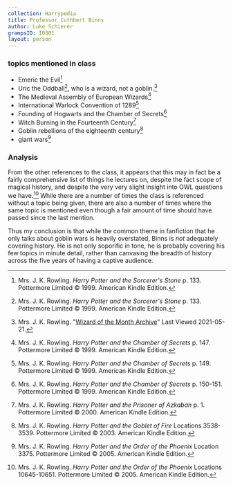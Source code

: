 ```yaml
---
collection: Harrypedia
title: Professor Cuthbert Binns
author: Luke Schierer
grampsID: I0301
layout: person
---
```


### topics mentioned in class

- Emeric the Evil[^20210519-1]
- Uric the Oddball[^20210519-2], who is a wizard, not a goblin.[^20210521-5]
- The Medieval Assembly of European Wizards[^20210519-3]
- International Warlock Convention of 1289[^20210519-4]
- Founding of Hogwarts and the Chamber of Secrets[^20210519-5]
- Witch Burning in the Fourteenth Century[^20210519-6]
- Goblin rebellions of the eighteenth century[^20210519-7]
- giant wars[^20210519-8]

### Analysis

From the other references to the class, it appears that this may in fact be a
fairly comprehensive list of things he lectures on, despite the fact scope of
magical history, and despite the very very slight insight into OWL questions we
have.[^20210519-9] While there are a number of times the class is referenced
without a topic being given, there are also a number of times where the same
topic is mentioned even though a fair amount of time should have passed since
the last mention.

Thus my conclusion is that while the common theme in fanfiction that he only
talks about goblin wars is heavily overstated, Binns is _not_ adequately
covering history. He is not only soporific in tone, he is probably covering his few
topics in minute detail, rather than canvasing the breadth of history across the
five years of having a captive audience.

[^20210521-5]:
    Mrs. J. K. Rowling.
    "[Wizard of the Month Archive](https://therowlinglibrary.com/jkrowling.com/textonly/en/wotm.html)"
    Last Viewed 2021-05-21.

[^20210519-1]:
    Mrs. J. K. Rowling. _Harry Potter and the Sorcerer's Stone_
    p. 133. Pottermore Limited © 1999. American Kindle Edition.

[^20210519-2]:
    Mrs. J. K. Rowling. _Harry Potter and the Sorcerer's Stone_
    p. 133. Pottermore Limited © 1999. American Kindle Edition.

[^20210519-3]:
    Mrs. J. K. Rowling. _Harry Potter and the Chamber of Secrets_
    p. 147. Pottermore Limited © 1999. American Kindle Edition.

[^20210519-4]:
    Mrs. J. K. Rowling. _Harry Potter and the Chamber of Secrets_
    p. 149. Pottermore Limited © 1999. American Kindle Edition.

[^20210519-5]:
    Mrs. J. K. Rowling. _Harry Potter and the Chamber of Secrets_
    p. 150-151. Pottermore Limited © 1999. American Kindle Edition.

[^20210519-6]:
    Mrs. J. K. Rowling. _Harry Potter and the Prisoner of Azkaban_
    p. 1. Pottermore Limited © 2000. American Kindle Edition.

[^20210519-7]:
    Mrs. J. K. Rowling. _Harry Potter and the Goblet of Fire_
    Locations 3538-3539. Pottermore Limited © 2003. American Kindle Edition.

[^20210519-8]:
    Mrs. J. K. Rowling. _Harry Potter and the Order of the Phoenix_
    Location 3375. Pottermore Limited © 2005. American Kindle Edition.

[^20210519-9]:
    Mrs. J. K. Rowling. _Harry Potter and the Order of the Phoenix_
    Locations 10645-10651. Pottermore Limited © 2005. American Kindle Edition.
